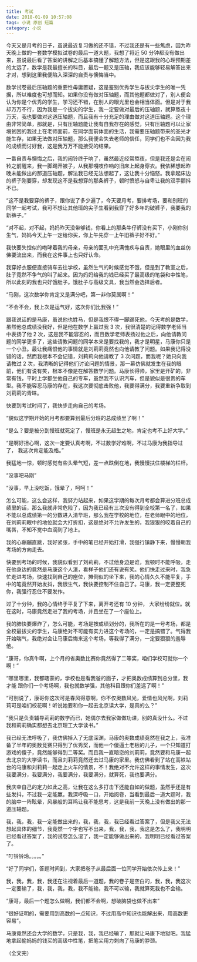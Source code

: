 ```yaml
---
title: 考试
date: 2018-01-09 10:57:08
tags: 小说 原创 短篇
category: 小说
---
```


今天又是月考的日子，虽说最近复习做的还不错，不过我还是有一些焦虑，因为昨天晚上做的一套数学模拟试卷的最后一道大题，我想了将近 50 分钟都没有做出来，虽说最后看了答案的讲解之后基本搞懂了解题方法，但是这跟我的心理预期差的太远了，数学是我最擅长的科目，最后一题又是压轴，我应该能够轻易解答出来才对，想到这里我便陷入深深的自责与懊悔当中。

数学试卷最后压轴题的重要性毋庸置疑，这是鉴别优秀学生与拔尖学生的唯一凭据，所以难度也可想而知。如果你没有做对压轴题，而其他题都做对了，别人便会认为你是个优秀的学生，学习还不错，在别人的眼光里也会相当体面。但是对于我却万万不行，因为我是一个拔尖的学生，我一定要做对最后的压轴题，就算熬夜十万天，我也要做对这道压轴题，而且我有十分充足的理由做对这道压轴题。这个理由非常简单，那就是，只有压轴题能让我有自我存在的感觉，只有压轴题可以让家境贫困的我过上在老师面前，在同学面前体面的生活，我需要压轴题带来的圣光才能生存，如果无法做对压轴题，那么我便会失去老师的信任，同学们也不会因为我的成绩而讨好我，这是我万万不能接受的结果。

一番自责与懊悔之后，我的闹铃终于响了，虽然最近经常熬夜，但是我还是会在闹铃之前醒来，我一脚踢开被子，从我那嘎吱作响的旧床上起身穿衣。我依稀想起昨晚未能做出的那道压轴题，解法我已经无法想起了，这让我十分恼怒。我拿起床边的裤子刚要穿，却发现这不是我想穿的那条裤子，顿时愤怒与自卑让我的双手颤抖不已。

“这不是我要穿的裤子，跟你说了多少遍了，今天要月考，要排考场，要和别班的同学一起考试，我可不想让其他班的尖子生看到我穿了好多年的破裤子，我要我的新裤子。”

“对不起，对不起，妈妈昨天没带够钱，你看上的那条牛仔裤没有买下，小刚你别生气，妈妈今天上午一定给你买，你上午先穿一上午旧裤子好不好。”

我快要失控似的咆哮着我的母亲，母亲的面孔中充满愧疚与自责，她眼里的血丝仿佛要流出来，而我在这件事上也只好认命。

我穿好衣服便直接骑车去往学校，虽然生气的时候感觉不饿，但是到了教室之后，肚子竟然不争气的叫了起来。因为妈妈给我的钱已经买了最高级的笔袋和中性笔，所以此刻的我也只好饿肚子。饿肚子与高级文具，我当然会选择后者。

“马刚，这次数学你肯定又是满分吧，第一非你莫属啊！”

“不会不会，我上次是运气好，这次你们比我强！”

跟我说话的是马康，虽说他也姓马，但是我恨不得一脚踢死他，今天考的是数学，虽然他总成绩没我好，但是他在数学上赢过我 3 次，我很清楚的记得数学老师当中表扬了他 2 次，这是我不能容忍的，而且数学老师表扬过他之后，向他请教问题的同学更多了，这些请教问题的同学本来是要找我的，我才是明星，马康你只是一个小丑。最让我痛恨他的事情就是刘莉莉竟然也向他请教了问题。如果我记得没错的话，然而我根本不会记错，刘莉莉向他请教了 3 次问题，而我呢？她只向我请教过 2 次，我清晰的记得他们讨论问题的情景，那一幕仿佛就发生在我的眼前，他们有说有笑，根本不像是在解答数学问题。马康长得帅，家里是开矿的，非常有钱，平时上学都坐他自己的专车，虽然我不认识汽车，但是貌似是很贵的车型。我不能容忍马康的存在，我这次要彻底击败他，我要得满分，我要重新争取到刘莉莉的青睐。

快要到考试时间了，我快步走向自己的考场。

“貌似这学期开始的月考都要算到最后分班的总成绩里了啊！”

“是么？要是被分到慢班就死定了，慢班是永无超生之地，肯定也考不上好大学。”

“是啊好担心啊，这次一定要认真考啊，不过数学好难啊，不过马康为我指导过了， 我这次肯定能及格。”

我猛地一惊，顿时感觉有些头晕气短，差一点跌倒在地，我慢慢扶住楼梯的栏杆。

“没事吧马刚”

“没事，早上没吃饭，饿晕了，呵呵！”

怎么可能，这么会这样，我努力站起来，如果这学期的每次月考都会算进分班总成绩里的话，那么我就非常危险了，因为我已经有三次没有得到全校第一名了，如果不能以总成绩第一的分数进入清华班，那么我在学校的地位，在老师眼中的地位，在刘莉莉眼中的地位就会大打折扣，这是绝对不允许发生的，我狠狠的咬着自己的嘴唇，不知不觉中血滴到了地上。

我的心蹦蹦直跳，我好紧张，手中的笔已经开始打滑，我强行镇静下来，慢慢朝我考场的方向走去。

快要到考场的时候，我貌似看到了刘莉莉，不过他身边是谁，我顿时不能呼吸，走在他身边的竟然是马康这个人渣，看样子他们还有说有笑。他们快走过来时，我急忙走进考场，快速找到自己的座位，摊倒似的坐下来，我的心情久久不能平复，手中的笔竟然开始发抖，我很生气，我快要控制不住自己了。马康，我一定要整死你，我强行忍住不要发作。

过了十分钟，我的心情终于平复了下来，离开考还有 10 分钟， 大家纷纷就位。就在这时，马康竟然走进了我的考场，并且坐在了一个座位上。

我的肺快要爆炸了，怎么可能，考场是按成绩划分的，我所在的是一号考场，都是全校最拔尖的学生，马康绝对不可能有实力进这个考场的，一定是搞错了。气得我开始喘气，我绝对会让马康后悔来这个考场，等我得了满分，一定要狠狠的羞辱他。

“康哥，你真牛啊，上个月的省奥数比赛你竟然得了二等奖，咱们学校可就你一个啊！”

“哪里哪里，我都瞎蒙的，学校也是看我爸的面子，才把奥数成绩算到总分里，我才能
跟你们一个考场啊，我也就数学强，其他科目跟你们差远了啊！”

“可别说了，康哥你这次可是春风得意啊，你不仅奥数风光，爱情也风光啊，刘莉莉可是咱们校花啊！听说她要和你一起去北京读大学，是真的么？”

“我只是负责辅导莉莉的数学而已，她偶尔去我家做做功课，别的真没什么。不过我和莉莉确实都想去北京理工大学读书。”

我已经无法呼吸了，我仿佛掉入了无底深渊，马康的奥数成绩竟然在我之上，我准备了半年的奥数竞赛只得到了优秀奖，而他一个傻逼土老板的儿子，一个只知道打游戏的傻子，竟然能够得到二等奖。而且我一直暗恋的刘莉莉，竟然要和马康一起去北京的大学读书，而且刘莉莉竟然还去过马康的家里。我仿佛看到了站在高铁站台的马康和刘莉莉一起走上火车的情景，不！我绝对不允许这样的事情发生，这次我要满分，我要满分，我要满分，我要满分，就算死，我也要满分。

我庆幸自己的定力如此之高，让我在这么多打击下还能自如的做题，虽然手还是有些发抖，不过我一定能赢。我深呼吸一口，开始阅卷，当看到最后一道大题时，我的脑中一阵眩晕，风暴般的耳鸣让我不能思考，这是我前一天晚上没有做出的那一道压轴题。

我，我，我，我一定能做出来的，我，我，我，我已经看过答案了，但是我又无法想起具体的细节，我竟然一个字也写不出来，我，我，我，我这是怎么了，我明明已经看过答案了，我的试卷怎么湿了，我一定能够做出来的，我明明已经看过答案了。

“叮铃铃玲。。。。。”

“好了同学们，答题时间到，大家把卷子从最后面一位同学开始依次传上来！”

我，我，我，我，我还在注视着最后一道题，我的卷子是空白的，我，我，我这次一定要输了，我，我，我，我，我不能输，我不可以输，我就算死我也不会输。

“康哥，最后一个题怎么做啊，我们都不会啊，想破脑袋也做不出来”

“很好证明的，需要用到高数的一点知识，不过用高中知识也能解出来，用高数更容易”。

马康竟然还会大学的数学，只是我，我，我已经输了，那就让马康下地狱吧。我猛地拿起偷妈妈的钱买的高级中性笔，把笔尖用力刺向了马康的脖颈。

（全文完）